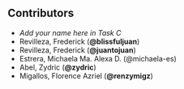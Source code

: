 ## Contributors
- _Add your name here in Task C_
- Revilleza, Frederick (**@blissfuljuan**)
- Revilleza, Frederick (**@juantojuan**)
- Estrera, Michaela Ma. Alexa D. (@michaela-es)
- Abel, Zydric (**@zydric**)
- Migallos, Florence Azriel (**@renzymigz**)

